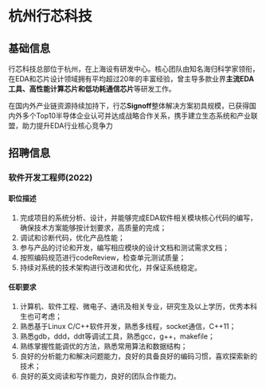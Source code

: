 # 杭州行芯科技

## 基础信息

行芯科技总部位于杭州，在上海设有研发中心。核心团队由知名海归科学家领衔，在EDA和芯片设计领域拥有平均超过20年的丰富经验，曾主导多款业界**主流EDA工具、高性能计算芯片和低功耗通信芯片**等研发工作。

在国内外产业链资源持续加持下，行芯**Signoff**整体解决方案初具规模，已获得国内外多个Top10半导体企业认可并达成战略合作关系，携手建立生态系统和产业联盟，助力提升EDA行业核心竞争力

## 招聘信息

### 软件开发工程师(2022)

#### 职位描述

1. 完成项目的系统分析、设计，并能够完成EDA软件相关模块核心代码的编写，确保技术方案能够按计划要求，高质量的完成；
2. 调试和诊断代码，优化产品性能；
3. 参与产品的讨论和开发，编写相应模块的设计文档和测试需求文档；
4. 按照编码规范进行codeReview，检查单元测试质量；
5. 持续对系统的技术架构进行改进和优化，并保证系统稳定。

#### 任职要求

1. 计算机、软件工程、微电子、通讯及相关专业，研究生及以上学历，优秀本科生也可考虑；
2. 熟悉基于Linux C/C++软件开发，熟悉多线程，socket通信，C++11；
3. 熟悉gdb，ddd，ddt等调试工具，熟悉gcc，g++，makefile；
4. 熟练掌握性能调优的方法，熟悉常用算法和数据结构；
5. 良好的分析能力和解决问题能力，良好的具备良好的编码习惯，喜欢探索新的技术；
6. 良好的英文阅读和写作能力，良好的团队合作能力。

